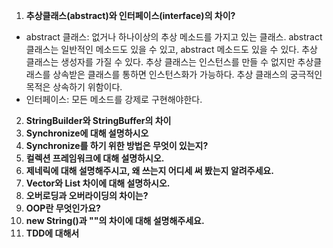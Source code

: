 1. **추상클래스(abstract)와 인터페이스(interface)의 차이?**
  * abstract 클래스: 없거나 하나이상의 추상 메소드를 가지고 있는 클래스. 
abstract 클래스는 일반적인 메소드도 있을 수 있고, abstract 메소드도 있을 수 있다. 
추상 클래스는 생성자를 가질 수 있다. 
추상 클래스는 인스턴스를 만들 수 없지만 추상클래스를 상속받은 클래스를 통하면 인스턴스화가 가능하다.
추상 클래스의 궁극적인 목적은 상속하기 위함이다.
  * 인터페이스: 모든 메소드를 강제로 구현해야한다.

2. **StringBuilder와 StringBuffer의 차이**
3. **Synchronize에 대해 설명하시오**
4. **Synchronize를 하기 위한 방법은 무엇이 있는지?**
5. **컬렉션 프레임워크에 대해 설명하시오.**
6. **제네릭에 대해 설명해주시고, 왜 쓰는지 어디세 써 봤는지 알려주세요.**
7. **Vector와 List 차이에 대해 설명하시오.**
8. **오버로딩과 오버라이딩의 차이는?**
9. **OOP란 무엇인가요?**
10. **new String()과 ""의 차이에 대해 설명해주세요.**
11. **TDD에 대해서**
